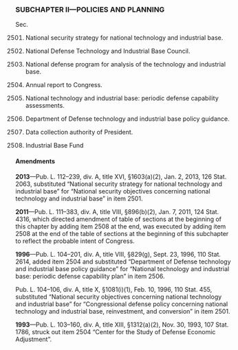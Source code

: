 ### SUBCHAPTER II—POLICIES AND PLANNING ###

Sec.

2501. National security strategy for national technology and industrial base.

2502. National Defense Technology and Industrial Base Council.

2503. National defense program for analysis of the technology and industrial base.

2504. Annual report to Congress.

2505. National technology and industrial base: periodic defense capability assessments.

2506. Department of Defense technology and industrial base policy guidance.

2507. Data collection authority of President.

2508. Industrial Base Fund

#### Amendments ####

**2013**—Pub. L. 112–239, div. A, title XVI, §1603(a)(2), Jan. 2, 2013, 126 Stat. 2063, substituted “National security strategy for national technology and industrial base” for “National security objectives concerning national technology and industrial base” in item 2501.

**2011**—Pub. L. 111–383, div. A, title VIII, §896(b)(2), Jan. 7, 2011, 124 Stat. 4316, which directed amendment of table of sections at the beginning of this chapter by adding item 2508 at the end, was executed by adding item 2508 at the end of the table of sections at the beginning of this subchapter to reflect the probable intent of Congress.

**1996**—Pub. L. 104–201, div. A, title VIII, §829(g), Sept. 23, 1996, 110 Stat. 2614, added item 2504 and substituted “Department of Defense technology and industrial base policy guidance” for “National technology and industrial base: periodic defense capability plan” in item 2506.

Pub. L. 104–106, div. A, title X, §1081(i)(1), Feb. 10, 1996, 110 Stat. 455, substituted “National security objectives concerning national technology and industrial base” for “Congressional defense policy concerning national technology and industrial base, reinvestment, and conversion” in item 2501.

**1993**—Pub. L. 103–160, div. A, title XIII, §1312(a)(2), Nov. 30, 1993, 107 Stat. 1786, struck out item 2504 “Center for the Study of Defense Economic Adjustment”.